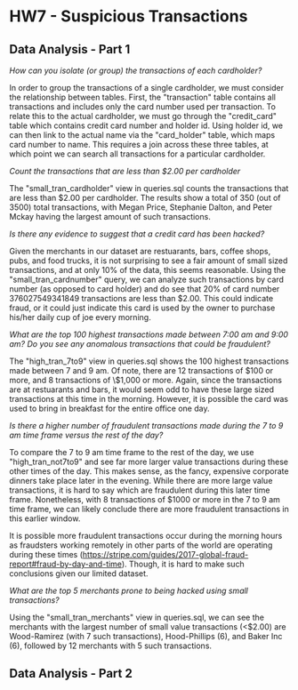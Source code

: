 # HW7 - Suspicious Transactions

## Data Analysis - Part 1

*How can you isolate (or group) the transactions of each cardholder?*

In order to group the transactions of a single cardholder, we must consider the relationship between tables. First, the "transaction" table contains all transactions and includes only the card number used per transaction. To relate this to the actual cardholder, we must go through the "credit_card" table which contains credit card number and holder id. Using holder id, we can then link to the actual name via the "card_holder" table, which maps card number to name. This requires a join across these three tables, at which point we can search all transactions for a particular cardholder.

*Count the transactions that are less than $2.00 per cardholder*

The "small_tran_cardholder" view in queries.sql counts the transactions that are less than $2.00 per cardholder. The results show a total of 350 (out of 3500) total transactions, with Megan Price, Stephanie Dalton, and Peter Mckay having the largest amount of such transactions.

*Is there any evidence to suggest that a credit card has been hacked?*

Given the merchants in our dataset are restuarants, bars, coffee shops, pubs, and food trucks, it is not surprising to see a fair amount of small sized transactions, and at only 10% of the data, this seems reasonable. Using the "small_tran_cardnumber" query, we can analyze such transactions by card number (as opposed to card holder) and do see that 20% of card number 376027549341849 transactions are less than $2.00. This could indicate fraud, or it could just indicate this card is used by the owner to purchase his/her daily cup of joe every morning.

*What are the top 100 highest transactions made between 7:00 am and 9:00 am? Do you see any anomalous transactions that could be fraudulent?*

The "high_tran_7to9" view in queries.sql shows the 100 highest transactions made between 7 and 9 am. Of note, there are 12 transactions of $100 or more, and 8 transactions of \\\$1,000 or more. Again, since the transactions are at restuarants and bars, it would seem odd to have these large sized transactions at this time in the morning. However, it is possible the card was used to bring in breakfast for the entire office one day.

*Is there a higher number of fraudulent transactions made during the 7 to 9 am time frame versus the rest of the day?*

To compare the 7 to 9 am time frame to the rest of the day, we use "high_tran_not7to9" and see far more larger value transactions during these other times of the day. This makes sense, as the fancy, expensive corporate dinners take place later in the evening. While there are more large value transactions, it is hard to say which are fraudulent during this later time frame. Nonetheless, with 8 transactions of $1000 or more in the 7 to 9 am time frame, we can likely conclude there are more fraudulent transactions in this earlier window. 

It is possible more fraudulent transactions occur during the morning hours as fraudsters working remotely in other parts of the world are operating during these times (https://stripe.com/guides/2017-global-fraud-report#fraud-by-day-and-time). Though, it is hard to make such conclusions given our limited dataset.

*What are the top 5 merchants prone to being hacked using small transactions?*

Using the "small_tran_merchants" view in queries.sql, we can see the merchants with the largest number of small value transactions (<$2.00) are Wood-Ramirez (with 7 such transactions), Hood-Phillips (6), and Baker Inc (6), followed by 12 merchants with 5 such transactions.

## Data Analysis - Part 2

